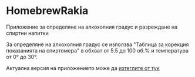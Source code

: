 # HomebrewRakia
Приложение за определяне на алкохолния градус и разреждане на спиртни напитки

За определяне на алкохолния градус се използва "Таблица за корекция показанията на спиртомера" в обхват от 5.5 до 100 об.% и температура от 0° до 30°.

Актуална версия на приложението може да [изтеглите от тук](https://drive.google.com/file/d/1pxvYbR4wLCiUCvDGWHLwIM3VUdgUn9rV/view?usp=sharing)
